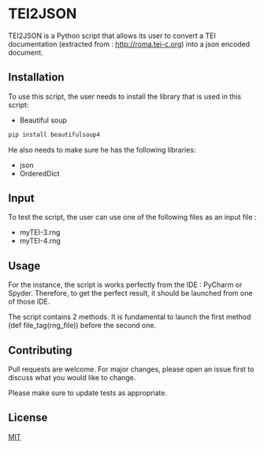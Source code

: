 # TEI2JSON

TEI2JSON is a Python script that allows its user to convert a TEI documentation (extracted from : http://roma.tei-c.org) into a json encoded document.

## Installation

To use this script, the user needs to install the library that is used in this script: 
- Beautiful soup 

```bash
pip install beautifulsoup4
```
He also needs to make sure he has the following libraries: 
- json
- OrderedDict

## Input

To test the script, the user can use one of the following files as an input file : 
- myTEI-3.rng
- myTEI-4.rng

## Usage

For the instance, the script is works perfectly from the IDE : PyCharm or Spyder.
Therefore, to get the perfect result, it should be launched from one of those IDE. 

The script contains 2 methods. It is fundamental to launch the first method (def file_tag(rng_file)) before the second one. 

## Contributing
Pull requests are welcome. For major changes, please open an issue first to discuss what you would like to change.

Please make sure to update tests as appropriate.

## License
[MIT](https://choosealicense.com/licenses/mit/)